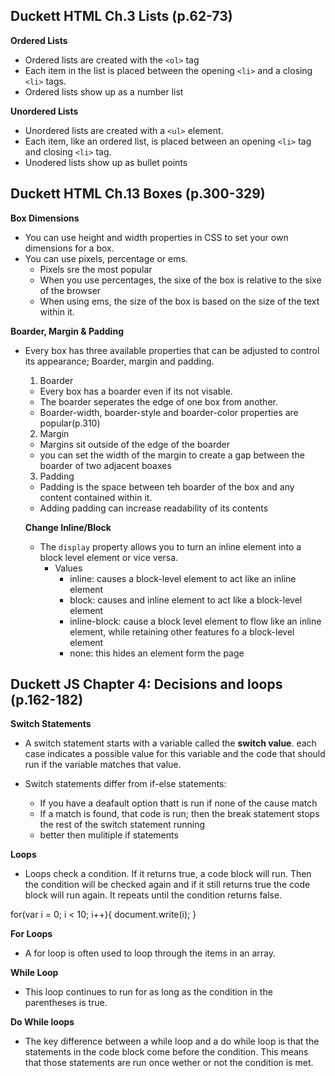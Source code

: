 ## Duckett HTML Ch.3 Lists (p.62-73)

**Ordered Lists**

- Ordered lists are created with the `<ol>` tag
- Each item in the list is placed between the opening `<li>` and a closing `<li>` tags.
- Ordered lists show up as a number list

**Unordered Lists**

- Unordered lists are created with a `<ul>` element.
- Each item, like an ordered list, is placed between an opening `<li>` tag and closing `<li>` tag.
- Unodered lists show up as bullet points

## Duckett HTML Ch.13 Boxes (p.300-329)

**Box Dimensions**

- You can use height and width properties in CSS to set your own dimensions for a box.
- You can use pixels, percentage or ems.
  - Pixels sre the most popular
  - When you use percentages, the sixe of the box is relative to the sixe of the browser
  - When using ems, the size of the box is based on the size of the text within it.

**Boarder, Margin & Padding**

- Every box has three available properties that can be adjusted to control its appearance; Boarder, margin and padding.
  1. Boarder
    - Every box has a boarder even if its not visable.
    - The boarder seperates the edge of one box from another.
    - Boarder-width, boarder-style and boarder-color properties are popular(p.310)
  2. Margin
    - Margins sit outside of the edge of the boarder
    - you can set the width of the margin to create a gap between the boarder of two adjacent boaxes
  3. Padding
    - Padding is the space between teh boarder of the box and any content contained within it.
    - Adding padding can increase readability of its contents

    **Change Inline/Block**

    - The `display` property allows you to turn an inline element into a block level element or vice versa.
      - Values
        - inline: causes a block-level element to act like an inline element
        - block: causes and inline element to act like a block-level element 
        - inline-block: cause a block level element to flow like an inline element, while retaining other features fo a block-level element
        - none: this hides an element form the page
        
## Duckett JS Chapter 4: Decisions and loops (p.162-182)

**Switch Statements**

- A switch statement starts with a variable called the **switch value**. each case indicates a possible value for this variable and the code that should run if the variable matches that value.

- Switch statements differ from if-else statements:

  - If you have a deafault option thatt is run if none of the cause match
  - If a match is found, that code is run; then the break statement stops the rest of the switch statement running
  - better then mulitiple if statements

**Loops**

- Loops check a condition. If it returns true, a code block will run. Then the condition will be checked again and if it still returns true the code block will run again. It repeats until the condition returns false.

for(var i = 0; i < 10; i++){
    document.write(i);
}

**For Loops** 
 
 - A for loop is often used to loop through the items in an array.
 
**While Loop**

- This loop continues to run for as long as the condition in the parentheses is true.

**Do While loops**

- The key difference between a while loop and a do while loop is that the statements in the code block come before the condition. This means that those statements are run once wether or not the condition is met.
